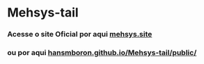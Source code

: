 # Mehsys-tail

### Acesse o site Oficial por aqui <a href='https://mehsys.site'>mehsys.site</a>

### ou por aqui <a href='https://hansmboron.github.io/Mehsys-tail/public/'>hansmboron.github.io/Mehsys-tail/public/</a>
